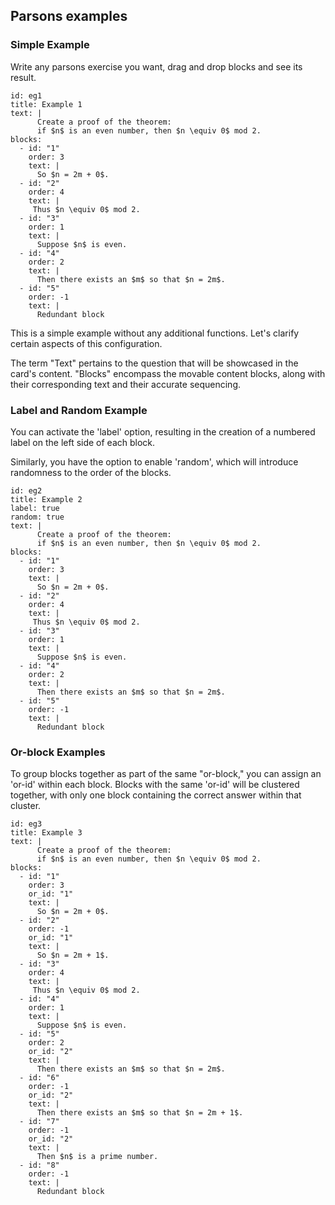 ## Parsons examples

### Simple Example

Write any parsons exercise you want, drag and drop blocks and see its result.

``` parsons
id: eg1
title: Example 1
text: |
      Create a proof of the theorem:
      if $n$ is an even number, then $n \equiv 0$ mod 2.
blocks: 
  - id: "1"
    order: 3
    text: | 
      So $n = 2m + 0$.
  - id: "2"
    order: 4
    text: | 
     Thus $n \equiv 0$ mod 2.
  - id: "3"
    order: 1
    text: | 
      Suppose $n$ is even.
  - id: "4"
    order: 2
    text: | 
      Then there exists an $m$ so that $n = 2m$.
  - id: "5"
    order: -1
    text: | 
      Redundant block
```

This is a simple example without any additional functions. Let's clarify certain
aspects of this configuration.

The term "Text" pertains to the question that will be showcased in the card's
content. "Blocks" encompass the movable content blocks, along with their
corresponding text and their accurate sequencing.

### Label and Random Example

You can activate the 'label' option, resulting in the creation of a numbered
label on the left side of each block.

Similarly, you have the option to enable 'random', which will introduce
randomness to the order of the blocks.

``` parsons
id: eg2
title: Example 2
label: true
random: true
text: |
      Create a proof of the theorem:
      if $n$ is an even number, then $n \equiv 0$ mod 2.
blocks: 
  - id: "1"
    order: 3
    text: | 
      So $n = 2m + 0$.
  - id: "2"
    order: 4
    text: | 
     Thus $n \equiv 0$ mod 2.
  - id: "3"
    order: 1
    text: | 
      Suppose $n$ is even.
  - id: "4"
    order: 2
    text: | 
      Then there exists an $m$ so that $n = 2m$.
  - id: "5"
    order: -1
    text: | 
      Redundant block
```

### Or-block Examples

To group blocks together as part of the same "or-block," you can assign an
'or-id' within each block. Blocks with the same 'or-id' will be clustered
together, with only one block containing the correct answer within that cluster.

``` parsons
id: eg3
title: Example 3
text: |
      Create a proof of the theorem:
      if $n$ is an even number, then $n \equiv 0$ mod 2.
blocks: 
  - id: "1"
    order: 3
    or_id: "1"
    text: | 
      So $n = 2m + 0$.
  - id: "2"
    order: -1
    or_id: "1"
    text: | 
      So $n = 2m + 1$.
  - id: "3"
    order: 4
    text: | 
     Thus $n \equiv 0$ mod 2.
  - id: "4"
    order: 1
    text: | 
      Suppose $n$ is even.
  - id: "5"
    order: 2
    or_id: "2"
    text: | 
      Then there exists an $m$ so that $n = 2m$.
  - id: "6"
    order: -1
    or_id: "2"
    text: | 
      Then there exists an $m$ so that $n = 2m + 1$.
  - id: "7"
    order: -1
    or_id: "2"
    text: | 
      Then $n$ is a prime number.
  - id: "8"
    order: -1
    text: | 
      Redundant block
```
